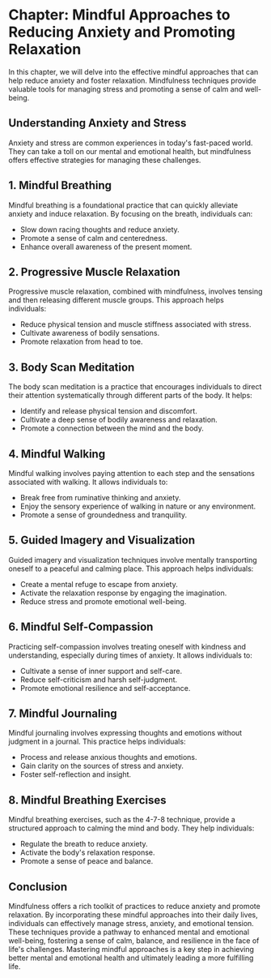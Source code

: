 Chapter: Mindful Approaches to Reducing Anxiety and Promoting Relaxation
========================================================================

In this chapter, we will delve into the effective mindful approaches that can help reduce anxiety and foster relaxation. Mindfulness techniques provide valuable tools for managing stress and promoting a sense of calm and well-being.

**Understanding Anxiety and Stress**
------------------------------------

Anxiety and stress are common experiences in today's fast-paced world. They can take a toll on our mental and emotional health, but mindfulness offers effective strategies for managing these challenges.

**1. Mindful Breathing**
------------------------

Mindful breathing is a foundational practice that can quickly alleviate anxiety and induce relaxation. By focusing on the breath, individuals can:

* Slow down racing thoughts and reduce anxiety.
* Promote a sense of calm and centeredness.
* Enhance overall awareness of the present moment.

**2. Progressive Muscle Relaxation**
------------------------------------

Progressive muscle relaxation, combined with mindfulness, involves tensing and then releasing different muscle groups. This approach helps individuals:

* Reduce physical tension and muscle stiffness associated with stress.
* Cultivate awareness of bodily sensations.
* Promote relaxation from head to toe.

**3. Body Scan Meditation**
---------------------------

The body scan meditation is a practice that encourages individuals to direct their attention systematically through different parts of the body. It helps:

* Identify and release physical tension and discomfort.
* Cultivate a deep sense of bodily awareness and relaxation.
* Promote a connection between the mind and the body.

**4. Mindful Walking**
----------------------

Mindful walking involves paying attention to each step and the sensations associated with walking. It allows individuals to:

* Break free from ruminative thinking and anxiety.
* Enjoy the sensory experience of walking in nature or any environment.
* Promote a sense of groundedness and tranquility.

**5. Guided Imagery and Visualization**
---------------------------------------

Guided imagery and visualization techniques involve mentally transporting oneself to a peaceful and calming place. This approach helps individuals:

* Create a mental refuge to escape from anxiety.
* Activate the relaxation response by engaging the imagination.
* Reduce stress and promote emotional well-being.

**6. Mindful Self-Compassion**
------------------------------

Practicing self-compassion involves treating oneself with kindness and understanding, especially during times of anxiety. It allows individuals to:

* Cultivate a sense of inner support and self-care.
* Reduce self-criticism and harsh self-judgment.
* Promote emotional resilience and self-acceptance.

**7. Mindful Journaling**
-------------------------

Mindful journaling involves expressing thoughts and emotions without judgment in a journal. This practice helps individuals:

* Process and release anxious thoughts and emotions.
* Gain clarity on the sources of stress and anxiety.
* Foster self-reflection and insight.

**8. Mindful Breathing Exercises**
----------------------------------

Mindful breathing exercises, such as the 4-7-8 technique, provide a structured approach to calming the mind and body. They help individuals:

* Regulate the breath to reduce anxiety.
* Activate the body's relaxation response.
* Promote a sense of peace and balance.

**Conclusion**
--------------

Mindfulness offers a rich toolkit of practices to reduce anxiety and promote relaxation. By incorporating these mindful approaches into their daily lives, individuals can effectively manage stress, anxiety, and emotional tension. These techniques provide a pathway to enhanced mental and emotional well-being, fostering a sense of calm, balance, and resilience in the face of life's challenges. Mastering mindful approaches is a key step in achieving better mental and emotional health and ultimately leading a more fulfilling life.
